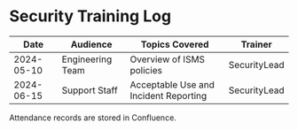 # Security Training Log

Date | Audience | Topics Covered | Trainer
---- | -------- | -------------- | -------
2024-05-10 | Engineering Team | Overview of ISMS policies | SecurityLead
2024-06-15 | Support Staff | Acceptable Use and Incident Reporting | SecurityLead

Attendance records are stored in Confluence.

